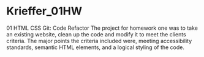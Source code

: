 # Krieffer_01HW
01 HTML CSS Git: Code Refactor
The project for homework one was to take an existing website, clean up the code and modify it to meet the clients criteria. The major points the criteria included were, meeting accessibility standards, semantic HTML elements, and a logical styling of the code.  

